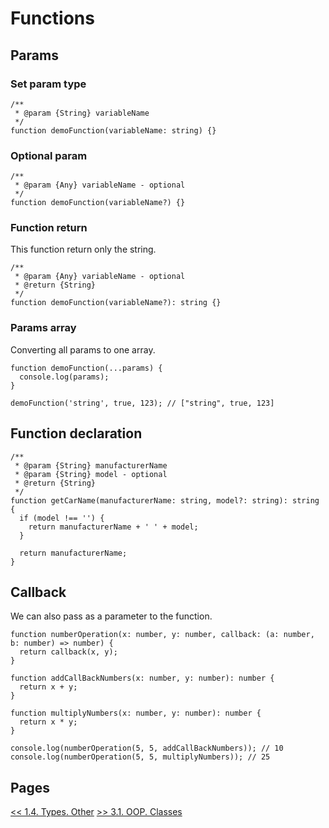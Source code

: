 # Functions

## Params

### Set param type

```TS
/**
 * @param {String} variableName
 */
function demoFunction(variableName: string) {}
```

### Optional param

```TS
/**
 * @param {Any} variableName - optional
 */
function demoFunction(variableName?) {}
```

### Function return

This function return only the string.

```TS
/**
 * @param {Any} variableName - optional
 * @return {String}
 */
function demoFunction(variableName?): string {}
```

### Params array

Converting all params to one array.

```TS
function demoFunction(...params) {
  console.log(params);
}

demoFunction('string', true, 123); // ["string", true, 123]
```

## Function declaration

```TS
/**
 * @param {String} manufacturerName
 * @param {String} model - optional
 * @return {String}
 */
function getCarName(manufacturerName: string, model?: string): string {
  if (model !== '') {
    return manufacturerName + ' ' + model;
  }

  return manufacturerName;
}
```

## Callback

We can also pass as a parameter to the function.

```TS
function numberOperation(x: number, y: number, callback: (a: number, b: number) => number) {
  return callback(x, y);
}

function addCallBackNumbers(x: number, y: number): number {
  return x + y;
}

function multiplyNumbers(x: number, y: number): number {
  return x * y;
}

console.log(numberOperation(5, 5, addCallBackNumbers)); // 10
console.log(numberOperation(5, 5, multiplyNumbers)); // 25
```

## Pages

[<< 1.4. Types. Other]()
[>> 3.1. OOP. Classes]()
